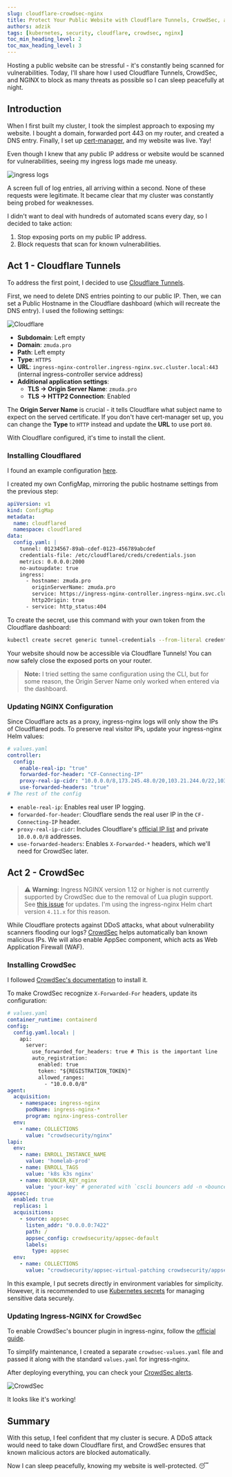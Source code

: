 ```yaml
---
slug: cloudflare-crowdsec-nginx
title: Protect Your Public Website with Cloudflare Tunnels, CrowdSec, and NGINX
authors: adzik
tags: [kubernetes, security, cloudflare, crowdsec, nginx]
toc_min_heading_level: 2
toc_max_heading_level: 3
---
```


Hosting a public website can be stressful - it's constantly being scanned for vulnerabilities.
Today, I'll share how I used Cloudflare Tunnels, CrowdSec, and NGINX
to block as many threats as possible so I can sleep peacefully at night.

<!-- truncate -->

## Introduction

When I first built my cluster, I took the simplest approach to exposing my website.
I bought a domain, forwarded port 443 on my router, and created a DNS entry.
Finally, I set up [cert-manager](https://cert-manager.io/), and my website was live. Yay!

Even though I knew that any public IP address or website would be scanned for vulnerabilities,
seeing my ingress logs made me uneasy.

![ingress logs](logs.webp)

A screen full of log entries, all arriving within a second. None of these requests were legitimate.
It became clear that my cluster was constantly being probed for weaknesses.

I didn't want to deal with hundreds of automated scans every day, so I decided to take action:

1. Stop exposing ports on my public IP address.
2. Block requests that scan for known vulnerabilities.

## Act 1 - Cloudflare Tunnels

To address the first point, I decided to use
[Cloudflare Tunnels](https://developers.cloudflare.com/cloudflare-one/connections/connect-networks/get-started/create-remote-tunnel/).

First, we need to delete DNS entries pointing to our public IP.
Then, we can set a Public Hostname in the Cloudflare dashboard (which will recreate the DNS entry).
I used the following settings:

![Cloudflare](cloudflare.webp)

- **Subdomain**: Left empty
- **Domain**: `zmuda.pro`
- **Path**: Left empty
- **Type**: `HTTPS`
- **URL**: `ingress-nginx-controller.ingress-nginx.svc.cluster.local:443` (internal ingress-controller service address)
- **Additional application settings**:
  - **TLS → Origin Server Name**: `zmuda.pro`
  - **TLS → HTTP2 Connection**: Enabled

The **Origin Server Name** is crucial - it tells Cloudflare what subject name to expect on the served certificate.
If you don't have cert-manager set up, you can change the **Type** to `HTTP` instead and update the **URL** to use port `80`.

With Cloudflare configured, it's time to install the client.

### Installing Cloudflared

I found an example configuration
[here](https://github.com/cloudflare/argo-tunnel-examples/blob/master/named-tunnel-k8s/cloudflared.yaml).

I created my own ConfigMap, mirroring the public hostname settings from the previous step:

```yaml
apiVersion: v1
kind: ConfigMap
metadata:
  name: cloudflared
  namespace: cloudflared
data:
  config.yaml: |
    tunnel: 01234567-89ab-cdef-0123-456789abcdef
    credentials-file: /etc/cloudflared/creds/credentials.json
    metrics: 0.0.0.0:2000
    no-autoupdate: true
    ingress:
      - hostname: zmuda.pro
        originServerName: zmuda.pro
        service: https://ingress-nginx-controller.ingress-nginx.svc.cluster.local:443
        http2Origin: true
      - service: http_status:404
```

To create the secret, use this command with your own token from the Cloudflare dashboard:

```bash
kubectl create secret generic tunnel-credentials --from-literal credentials.json=eyJBY...
```

Your website should now be accessible via Cloudflare Tunnels!
You can now safely close the exposed ports on your router.

> **Note:** I tried setting the same configuration using the CLI, but for some reason,
> the Origin Server Name only worked when entered via the dashboard.

### Updating NGINX Configuration

Since Cloudflare acts as a proxy, ingress-nginx logs will only show the IPs of Cloudflared pods.
To preserve real visitor IPs, update your ingress-nginx Helm values:

```yaml
# values.yaml
controller:
  config:
    enable-real-ip: "true"
    forwarded-for-header: "CF-Connecting-IP"
    proxy-real-ip-cidr: "10.0.0.0/8,173.245.48.0/20,103.21.244.0/22,103.22.200.0/22,103.31.4.0/22,141.101.64.0/18,108.162.192.0/18,190.93.240.0/20,188.114.96.0/20,197.234.240.0/22,198.41.128.0/17,162.158.0.0/15,104.16.0.0/13,104.24.0.0/14,172.64.0.0/13,131.0.72.0/22"
    use-forwarded-headers: "true"
# The rest of the config
```

- `enable-real-ip`: Enables real user IP logging.
- `forwarded-for-header`: Cloudflare sends the real user IP in the `CF-Connecting-IP` header.
- `proxy-real-ip-cidr`: Includes Cloudflare's [official IP list](https://www.cloudflare.com/ips-v4/#) and private `10.0.0.0/8` addresses.
- `use-forwarded-headers`: Enables `X-Forwarded-*` headers, which we'll need for CrowdSec later.

## Act 2 - CrowdSec

> :warning: **Warning:** Ingress NGINX version 1.12 or higher is not currently supported by CrowdSec due to the removal of Lua plugin support.
> See [this issue](https://github.com/crowdsecurity/cs-openresty-bouncer/issues/60) for updates.
> I'm using the ingress-nginx Helm chart version `4.11.x` for this reason.

While Cloudflare protects against DDoS attacks, what about vulnerability scanners flooding our logs?
[CrowdSec](https://www.crowdsec.net/) helps automatically ban known malicious IPs.
We will also enable AppSec component, which acts as Web Application Firewall (WAF).

### Installing CrowdSec

I followed [CrowdSec's documentation](https://doc.crowdsec.net/u/getting_started/installation/kubernetes)
to install it.

To make CrowdSec recognize `X-Forwarded-For` headers, update its configuration:

```yaml
# values.yaml
container_runtime: containerd
config:
  config.yaml.local: |
    api:
      server:
        use_forwarded_for_headers: true # This is the important line
        auto_registration:
          enabled: true
          token: "${REGISTRATION_TOKEN}"
          allowed_ranges:
            - "10.0.0.0/8"
agent:
  acquisition:
    - namespace: ingress-nginx
      podName: ingress-nginx-*
      program: nginx-ingress-controller
  env:
    - name: COLLECTIONS
      value: "crowdsecurity/nginx"
lapi:
  env:
    - name: ENROLL_INSTANCE_NAME
      value: 'homelab-prod'
    - name: ENROLL_TAGS
      value: 'k8s k3s nginx'
    - name: BOUNCER_KEY_nginx
      value: 'your-key' # generated with `cscli bouncers add -n <bouncer_name>, use the same key in ingress-nginx values in API_KEY
appsec:
  enabled: true
  replicas: 1
  acquisitions:
    - source: appsec
      listen_addr: "0.0.0.0:7422"
      path: /
      appsec_config: crowdsecurity/appsec-default
      labels:
        type: appsec
  env:
    - name: COLLECTIONS
      value: "crowdsecurity/appsec-virtual-patching crowdsecurity/appsec-generic-rules"
```

In this example, I put secrets directly in environment variables for simplicity.
However, it is recommended to use [Kubernetes secrets](https://kubernetes.io/docs/tasks/inject-data-application/distribute-credentials-secure/#define-container-environment-variables-using-secret-data) for managing sensitive data securely.

### Updating Ingress-NGINX for CrowdSec

To enable CrowdSec's bouncer plugin in ingress-nginx, follow the [official guide](https://docs.crowdsec.net/u/bouncers/ingress-nginx).

To simplify maintenance, I created a separate `crowdsec-values.yaml` file and passed it along with the standard `values.yaml` for ingress-nginx.

After deploying everything, you can check your [CrowdSec alerts](https://app.crowdsec.net/alerts).

![CrowdSec](crowdsec.webp)

It looks like it's working!

## Summary

With this setup, I feel confident that my cluster is secure.
A DDoS attack would need to take down Cloudflare first, and CrowdSec ensures that known malicious actors are blocked automatically.

Now I can sleep peacefully, knowing my website is well-protected. 😴
